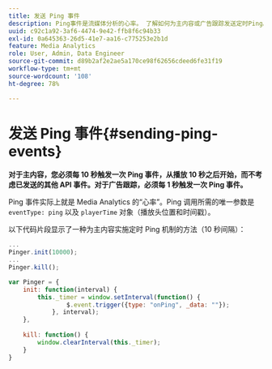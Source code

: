 ```yaml
---
title: 发送 Ping 事件
description: Ping事件是流媒体分析的心率。 了解如何为主内容或广告跟踪发送定时Ping。
uuid: c92c1a92-3af6-4474-9e42-ffb8f6c94b33
exl-id: 0a645363-26d5-41e7-aa16-c775253e2b1d
feature: Media Analytics
role: User, Admin, Data Engineer
source-git-commit: d89b2af2e2ae5a170ce98f62656cdeed6fe31f19
workflow-type: tm+mt
source-wordcount: '108'
ht-degree: 78%

---
```


# 发送 Ping 事件{#sending-ping-events}

**对于主内容，您必须每 10 秒触发一次 Ping 事件，从播放 10 秒之后开始，而不考虑已发送的其他 API 事件。对于广告跟踪，必须每 1 秒触发一次 Ping 事件。**

Ping 事件实际上就是 Media Analytics 的“心率”。Ping 调用所需的唯一参数是 `eventType: ping` 以及 `playerTime` 对象（播放头位置和时间戳）。

以下代码片段显示了一种为主内容实施定时 Ping 机制的方法（10 秒间隔）：

```js
... 
Pinger.init(10000); 
... 
Pinger.kill();

var Pinger = { 
    init: function(interval) { 
        this._timer = window.setInterval(function() { 
                $.event.trigger({type: "onPing", _data: ""}); 
            }, interval); 
    }, 
     
    kill: function() { 
        window.clearInterval(this._timer); 
    } 
}
```
